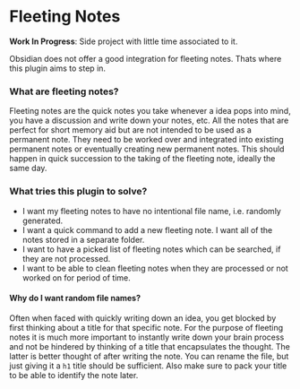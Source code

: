 # Fleeting Notes

**Work In Progress**: Side project with little time associated to it.

Obsidian does not offer a good integration for fleeting notes. Thats where this
plugin aims to step in.

### What are fleeting notes?

Fleeting notes are the quick notes you take whenever a idea pops into mind, you
have a discussion and write down your notes, etc. All the notes that are perfect
for short memory aid but are not intended to be used as a permanent note. They
need to be worked over and integrated into existing permanent notes or
eventually creating new permanent notes. This should happen in quick succession
to the taking of the fleeting note, ideally the same day.

### What tries this plugin to solve?

- I want my fleeting notes to have no intentional file name, i.e. randomly
  generated.
- I want a quick command to add a new fleeting note. I want all of the notes
  stored in a separate folder.
- I want to have a picked list of fleeting notes which can be searched, if
  they are not processed.
- I want to be able to clean fleeting notes when they are processed or not
  worked on for period of time.

#### Why do I want random file names?

Often when faced with quickly writing down an idea, you get blocked by first
thinking about a title for that specific note. For the purpose of fleeting notes
it is much more important to instantly write down your brain process and not be
hindered by thinking of a title that encapsulates the thought. The latter is
better thought of after writing the note. You can rename the file, but just
giving it a `h1` title should be sufficient. Also make sure to pack your title
to be able to identify the note later.

